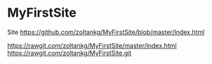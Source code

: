 # MyFirstSite
Site
https://github.com/zoltankg/MyFirstSite/blob/master/Index.html

https://rawgit.com/zoltankg/MyFirstSite/master/Index.html
https://rawgit.com/zoltankg/MyFirstSite.git
